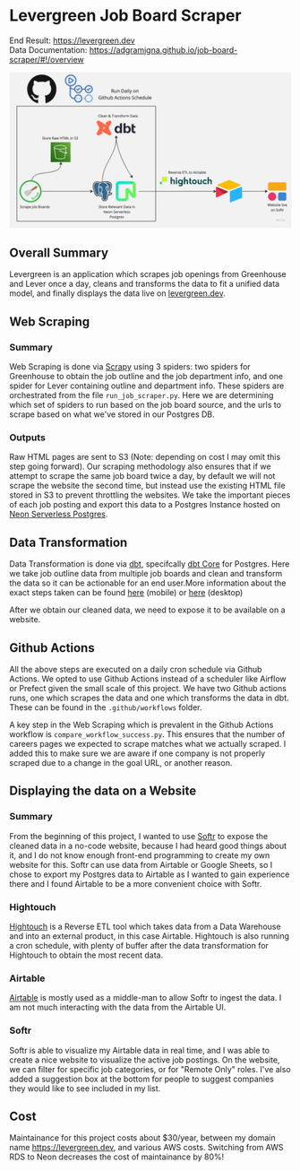 # Levergreen Job Board Scraper
End Result: https://levergreen.dev  
Data Documentation: https://adgramigna.github.io/job-board-scraper/#!/overview

![Data Flow](/assets/images/data_flow.jpg)

## Overall Summary

Levergreen is an application which scrapes job openings from Greenhouse and Lever once a day, cleans and transforms the data to fit a unified data model, and finally displays the data live on [levergreen.dev](https://levergreen.dev). 

## Web Scraping
### Summary
Web Scraping is done via [Scrapy](https://scrapy.org/) using 3 spiders: two spiders for Greenhouse to obtain the job outline and the job department info, and one spider for Lever containing outline and department info. These spiders are orchestrated from the file `run_job_scraper.py`. Here we are determining which set of spiders to run based on the job board source, and the urls to scrape based on what we've stored in our Postgres DB.

### Outputs
Raw HTML pages are sent to S3 (Note: depending on cost I may omit this step going forward). Our scraping methodology also ensures that if we attempt to scrape the same job board twice a day, by default we will not scrape the website the second time, but instead use the existing HTML file stored in S3 to prevent throttling the websites. We take the important pieces of each job posting and export this data to a Postgres Instance hosted on [Neon Serverless Postgres](https://neon.tech).

## Data Transformation
Data Transformation is done via [dbt](https://www.getdbt.com/), specifcally [dbt Core](https://github.com/dbt-labs/dbt-core) for Postgres. Here we take job outline data from multiple job boards and clean and transform the data so it can be actionable for an end user.More information about the exact steps taken can be found [here](https://github.com/adgramigna/job-board-scraper/blob/main/levergreen_dbt/README.md) (mobile) or [here](https://adgramigna.github.io/job-board-scraper/#!/overview) (desktop)

After we obtain our cleaned data, we need to expose it to be available on a website.

## Github Actions
All the above steps are executed on a daily cron schedule via Github Actions. We opted to use Github Actions instead of a scheduler like Airflow or Prefect given the small scale of this project. We have two Github actions runs, one which scrapes the data and one which transforms the data in dbt. These can be found in the `.github/workflows` folder.

A key step in the Web Scraping which is prevalent in the Github Actions workflow is `compare_workflow_success.py`. This ensures that the number of careers pages we expected to scrape matches what we actually scraped. I added this to make sure we are aware if one company is not properly scraped due to a change in the goal URL, or another reason.

## Displaying the data on a Website
### Summary
From the beginning of this project, I wanted to use [Softr](https://www.softr.io/) to expose the cleaned data in a no-code website, because I had heard good things about it, and I do not know enough front-end programming to create my own website for this. Softr can use data from Airtable or Google Sheets, so I chose to export my Postgres data to Airtable as I wanted to gain experience there and I found Airtable to be a more convenient choice with Softr.

### Hightouch
[Hightouch](https://hightouch.com/) is a Reverse ETL tool which takes data from a Data Warehouse and into an external product, in this case Airtable. Hightouch is also running a cron schedule, with plenty of buffer after the data transformation for Hightouch to obtain the most recent data.

### Airtable
[Airtable](https://airtable.com/) is mostly used as a middle-man to allow Softr to ingest the data. I am not much interacting with the data from the Airtable UI.

### Softr
Softr is able to visualize my Airtable data in real time, and I was able to create a nice website to visualize the active job postings. On the website, we can filter for specific job categories, or for "Remote Only" roles. I've also added a suggestion box at the bottom for people to suggest companies they would like to see included in my list.

## Cost
Maintainance for this project costs about $30/year, between my domain name https://levergreen.dev, and various AWS costs. Switching from AWS RDS to Neon  decreases the cost of maintainance by 80%!  

